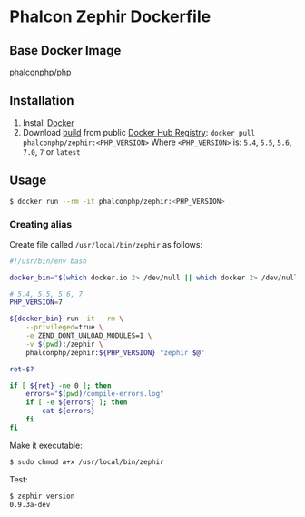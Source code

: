 # Phalcon Zephir Dockerfile

## Base Docker Image

[phalconphp/php](https://hub.docker.com/r/phalconphp/php/)

## Installation

1. Install [Docker](https://www.docker.com/)
2. Download [build](https://hub.docker.com/r/phalconphp/zephir/) from public [Docker Hub Registry](https://registry.hub.docker.com/): `docker pull phalconphp/zephir:<PHP_VERSION>`
  Where `<PHP_VERSION>` is: `5.4`, `5.5`, `5.6`, `7.0`, `7` or `latest`

## Usage

```sh
$ docker run --rm -it phalconphp/zephir:<PHP_VERSION>
```

### Creating alias

Create file called `/usr/local/bin/zephir` as follows:

```sh
#!/usr/bin/env bash

docker_bin="$(which docker.io 2> /dev/null || which docker 2> /dev/null)"

# 5.4, 5.5, 5.6, 7
PHP_VERSION=7

${docker_bin} run -it --rm \
    --privileged=true \
    -e ZEND_DONT_UNLOAD_MODULES=1 \
    -v $(pwd):/zephir \
    phalconphp/zephir:${PHP_VERSION} "zephir $@"

ret=$?

if [ ${ret} -ne 0 ]; then
    errors="$(pwd)/compile-errors.log"
    if [ -e ${errors} ]; then
        cat ${errors}
    fi
fi
```

Make it executable:

```sh
$ sudo chmod a+x /usr/local/bin/zephir
```

Test:

```sh
$ zephir version
0.9.3a-dev
```
